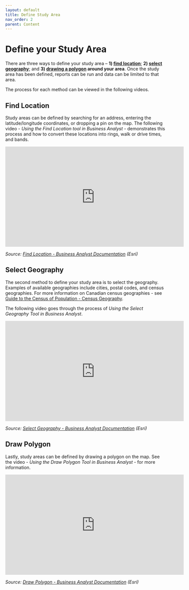 ```yaml
---
layout: default
title: Define Study Area
nav_order: 2
parent: Content
---
```


# Define your Study Area

There are three ways to define your study area – **1) [find location](#find-location)**; **2) [select geography](#select-geography)**; and **3) [drawing a polygon](#draw-polygon) around your area**. Once the study area has been defined, reports can be run and data can be limited to that area. 

The process for each method can be viewed in the following videos.

## Find Location

Study areas can be defined by searching for an address, entering the latitude/longitude coordinates, or dropping a pin on the map. The following video - *Using the Find Location tool in Business Analyst* - demonstrates this process and how to convert these locations into rings, walk or drive times, and bands.

<iframe width="560" height="315" src="https://www.youtube.com/embed/2sFFilPTXE8" frameborder="0" allow="accelerometer; autoplay; clipboard-write; encrypted-media; gyroscope; picture-in-picture" allowfullscreen></iframe>

*Source: [Find Location - Business Analyst Documentation](https://doc.arcgis.com/en/business-analyst/web/find-location.htm) (Esri)*

## Select Geography

The second method to define your study area is to select the geography. Examples of available geographies include cities, postal codes, and census geographies. For more information on Canadian census geographies - see [Guide to the Census of Population - Census Geography](https://www12.statcan.gc.ca/census-recensement/2016/ref/98-304/chap12-eng.cfm).

The following video goes through the process of *Using the Select Geography Tool in Business Analyst*.

<iframe width="560" height="315" src="https://www.youtube.com/embed/6U-yhf4PRDM" frameborder="0" allow="accelerometer; autoplay; clipboard-write; encrypted-media; gyroscope; picture-in-picture" allowfullscreen></iframe>

*Source: [Select Geography - Business Analyst Documentation](https://doc.arcgis.com/en/business-analyst/web/select-geography.htm) (Esri)*

## Draw Polygon

Lastly, study areas can be defined by drawing a polygon on the map. See the video - *Using the Draw Polygon Tool in Business Analyst* - for more information.

<iframe width="560" height="315" src="https://www.youtube.com/embed/woPYhc1AoBU" frameborder="0" allow="accelerometer; autoplay; clipboard-write; encrypted-media; gyroscope; picture-in-picture" allowfullscreen></iframe>

*Source: [Draw Polygon - Business Analyst Documentation](https://doc.arcgis.com/en/business-analyst/web/draw-polygon.htm) (Esri)*
